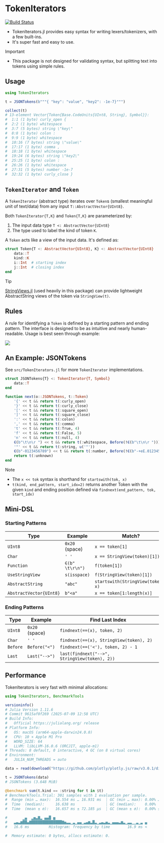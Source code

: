 # TokenIterators

[![Build Status](https://github.com/joshday/TokenIterators.jl/actions/workflows/CI.yml/badge.svg?branch=main)](https://github.com/joshday/TokenIterators.jl/actions/workflows/CI.yml?query=branch%3Amain)


- TokenIterators.jl provides easy syntax for writing lexers/tokenizers, with a few built-ins.
- It's super fast and easy to use.

> [!IMPORTANT]
> - This package is not designed for validating syntax, but splitting text into tokens using simple rules.


## Usage

```julia
using TokenIterators

t = JSONTokens(b"""{ "key": "value", "key2": -1e-7}""")

collect(t)
# 13-element Vector{Token{Base.CodeUnits{UInt8, String}, Symbol}}:
#  1:1 (1 byte) curly_open {
#  2:2 (1 byte) whitespace
#  3:7 (5 bytes) string \"key\"
#  8:8 (1 byte) colon :
#  9:9 (1 byte) whitespace
#  10:16 (7 bytes) string \"value\"
#  17:17 (1 byte) comma ,
#  18:18 (1 byte) whitespace
#  19:24 (6 bytes) string \"key2\"
#  25:25 (1 byte) colon :
#  26:26 (1 byte) whitespace
#  27:31 (5 bytes) number -1e-7
#  32:32 (1 byte) curly_close }
```


## `TokenIterator` and `Token`

A `TokenIterator` (abstract type) iterates over `Token`s (smallest meaningful unit of text/data) from any input `T::AbstractVector{UInt8}`.

Both `TokenIterator{T,K}` and `Token{T,K}` are parameterized by:

1. The input data type `T <: AbstractVector{UInt8}`
2. The type used to label the kind of token `K`.

A `Token` acts like a view of the input data.  It's defined as:

```julia
struct Token{T <: AbstractVector{UInt8}, K} <: AbstractVector{UInt8}
    data::T
    kind::K
    i::Int  # starting index
    j::Int  # closing index
end
```

> [!TIP]
> [StringViews.jl](https://github.com/JuliaStrings/StringViews.jl) (used heavily in this package) can provide lightweight AbstractString views of the token via `StringView(t)`.

## Rules

A rule for identifying a `Token` is defined by a starting pattern and ending pattern.  The interface is designed to be as intuitive and nearly human-readable.  Usage is best seen through example:

![](https://github.com/user-attachments/assets/d990d454-ac15-45da-a035-01b3f6987582)

## An Example: JSONTokens

See `src/TokenIterators.jl` for more `TokenIterator` implementations.

```julia
struct JSONTokens{T} <: TokenIterator{T, Symbol}
    data::T
end

function next(o::JSONTokens, t::Token)
    '{' << t && return t(:curly_open)
    '}' << t && return t(:curly_close)
    '[' << t && return t(:square_open)
    ']' << t && return t(:square_close)
    ':' << t && return t(:colon)
    ',' << t && return t(:comma)
    't' << t && return t(:True, 4)
    'f' << t && return t(:False, 5)
    'n' << t && return t(:null, 4)
    ∈(b"\t\n\r ") << t && return t(:whitespace, Before(!∈(b"\t\n\r ")))
    '"' << t && return t(:string, u('"'))
    ∈(b"-0123456789") << t && return t(:number, Before(!∈(b"-+eE.012345678")))
    return t(:unknown)
end
```

> [!NOTE]
> - The `x << tok` syntax is shorthand for `startswith(tok, x)`
> - `t(kind, end_pattern, start_idx=2)` returns another Token with the given `kind` and ending position defined via `findnext(end_pattern, tok, start_idx)`

## Mini-DSL

### Starting Patterns

| Type | Example | Match? |
|------|---------|-------------|
`UInt8` | `0x20` (space) | `x == token[1]`
`Char` | `' '` | `x == StringView(token)[1])`
`Function` | `∈(b" \t\r\n")` | `f(token[1])`
`UseStringView` | `s(isspace)` | `f(StringView(token)[1])`
`AbstractString` | `"abc"` | `startswith(StringView(token), x)`
`AbstractVector{UInt8}` | `b"<a"` | `x == token[1:length(x)]`


### Ending Patterns

| Type | Example | Find Last Index |
|------|---------|-----------------|
`UInt8` | `0x20` (space) | `findnext(==(x), token, 2)`
`Char` | `' '` | `findnext(==(x), StringView(token), 2)`
`Before` | `Before("<")` | `findnext(==('<'), token, 2) - 1`
`Last` | `Last("-->")` | `last(findnext("-->", StringView(token), 2))`


## Performance

TokenIterators is very fast with minimal allocations:

```julia
using TokenIterators, BenchmarkTools

versioninfo()
# Julia Version 1.11.6
# Commit 9615af0f269 (2025-07-09 12:58 UTC)
# Build Info:
#   Official https://julialang.org/ release
# Platform Info:
#   OS: macOS (arm64-apple-darwin24.0.0)
#   CPU: 10 × Apple M1 Pro
#   WORD_SIZE: 64
#   LLVM: libLLVM-16.0.6 (ORCJIT, apple-m1)
# Threads: 8 default, 0 interactive, 4 GC (on 8 virtual cores)
# Environment:
#   JULIA_NUM_THREADS = auto

data = read(download("https://github.com/plotly/plotly.js/raw/v3.0.1/dist/plot-schema.json"));

t = JSONTokens(data)
# JSONTokens (3.648 MiB)

@benchmark sum(t.kind == :string for t in $t)
# BenchmarkTools.Trial: 301 samples with 1 evaluation per sample.
#  Range (min … max):  16.554 ms … 16.931 ms  ┊ GC (min … max): 0.00% … 0.00%
#  Time  (median):     16.638 ms              ┊ GC (median):    0.00%
#  Time  (mean ± σ):   16.657 ms ± 72.185 μs  ┊ GC (mean ± σ):  0.00% ± 0.00%

#       ▁▄  ▂▅▃▇▂ ▄▄█ ▅
#   ▃▄▃▆██▄▇██████████████▇▅▃▃▁▃▁▄▄▁▃▄▆▃█▃▁▃▄▃▅▃▁▄▄▄▃▆▃▁▃▃▁▁▃▁▃ ▄
#   16.6 ms         Histogram: frequency by time        16.9 ms <

#  Memory estimate: 0 bytes, allocs estimate: 0.
```
